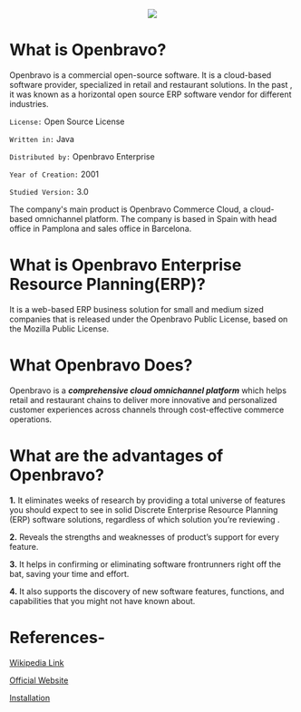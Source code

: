 <p align="center">
  <img src="https://www.openbravo.com/wp-content/uploads/2018/08/Openbravo_logo_TRANS3.png">
</p>

# What is Openbravo?

Openbravo is a commercial open-source software. It is a cloud-based software provider, specialized in retail and restaurant solutions. In the past , it was known as a horizontal open source ERP software vendor for different industries. 

`License:` Open Source License

`Written in:` Java

`Distributed by:` Openbravo Enterprise

`Year of Creation:` 2001

`Studied Version:` 3.0

The company's main product is Openbravo Commerce Cloud, a cloud-based omnichannel platform. The company is based in Spain with head office in Pamplona and sales office in Barcelona.

# What is Openbravo Enterprise Resource Planning(ERP)?

It is a web-based ERP business solution for small and medium sized companies that is released under the Openbravo Public License, based on the Mozilla Public License.

# What Openbravo Does?

Openbravo is a **_comprehensive cloud omnichannel platform_** which helps retail and restaurant chains to deliver more innovative and personalized customer experiences across channels through cost-effective commerce operations.

# What are the advantages of Openbravo?

**1.** It eliminates weeks of research by providing a total universe of features you should expect to see in solid Discrete Enterprise Resource Planning (ERP) software solutions, regardless of which solution you’re reviewing .

**2.** Reveals the strengths and weaknesses of product’s support for every feature.

**3.** It helps in confirming or eliminating software frontrunners right off the bat, saving your time and effort.

**4.** It also supports the discovery of new software features, functions, and capabilities that you might not have known about.

# **References-**

[Wikipedia Link](https://en.wikipedia.org/wiki/Openbravo)

[Official Website](https://www.openbravo.com/)

[Installation](https://sourceforge.net/projects/openbravo/)
